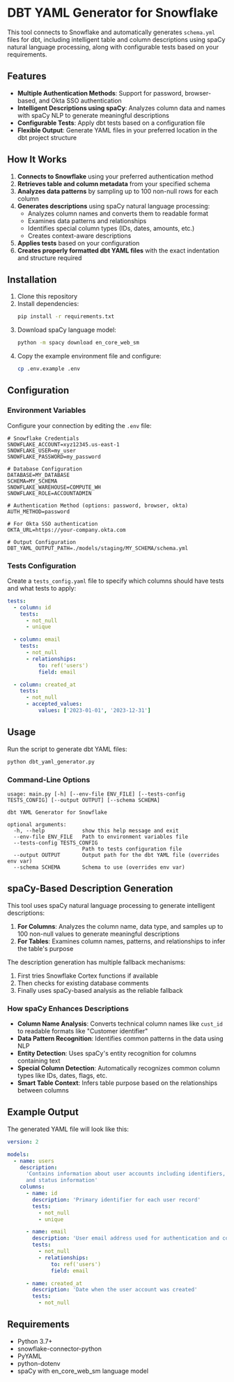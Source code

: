 # DBT YAML Generator for Snowflake

This tool connects to Snowflake and automatically generates `schema.yml` files for dbt, including intelligent table and column descriptions using spaCy natural language processing, along with configurable tests based on your requirements.

## Features

- **Multiple Authentication Methods**: Support for password, browser-based, and Okta SSO authentication
- **Intelligent Descriptions using spaCy**: Analyzes column data and names with spaCy NLP to generate meaningful descriptions
- **Configurable Tests**: Apply dbt tests based on a configuration file
- **Flexible Output**: Generate YAML files in your preferred location in the dbt project structure

## How It Works

1. **Connects to Snowflake** using your preferred authentication method
2. **Retrieves table and column metadata** from your specified schema
3. **Analyzes data patterns** by sampling up to 100 non-null rows for each column
4. **Generates descriptions** using spaCy natural language processing:
   - Analyzes column names and converts them to readable format
   - Examines data patterns and relationships
   - Identifies special column types (IDs, dates, amounts, etc.)
   - Creates context-aware descriptions
5. **Applies tests** based on your configuration
6. **Creates properly formatted dbt YAML files** with the exact indentation and structure required

## Installation

1. Clone this repository
2. Install dependencies:
   ```bash
   pip install -r requirements.txt
   ```
3. Download spaCy language model:
   ```bash
   python -m spacy download en_core_web_sm
   ```
4. Copy the example environment file and configure:
   ```bash
   cp .env.example .env
   ```

## Configuration

### Environment Variables

Configure your connection by editing the `.env` file:

```
# Snowflake Credentials
SNOWFLAKE_ACCOUNT=xyz12345.us-east-1
SNOWFLAKE_USER=my_user
SNOWFLAKE_PASSWORD=my_password

# Database Configuration
DATABASE=MY_DATABASE
SCHEMA=MY_SCHEMA
SNOWFLAKE_WAREHOUSE=COMPUTE_WH
SNOWFLAKE_ROLE=ACCOUNTADMIN

# Authentication Method (options: password, browser, okta)
AUTH_METHOD=password

# For Okta SSO authentication
OKTA_URL=https://your-company.okta.com

# Output Configuration
DBT_YAML_OUTPUT_PATH=./models/staging/MY_SCHEMA/schema.yml
```

### Tests Configuration

Create a `tests_config.yaml` file to specify which columns should have tests and what tests to apply:

```yaml
tests:
  - column: id
    tests:
      - not_null
      - unique

  - column: email
    tests:
      - not_null
      - relationships:
          to: ref('users')
          field: email

  - column: created_at
    tests:
      - not_null
      - accepted_values:
          values: ['2023-01-01', '2023-12-31']
```

## Usage

Run the script to generate dbt YAML files:

```bash
python dbt_yaml_generator.py
```

### Command-Line Options

```
usage: main.py [-h] [--env-file ENV_FILE] [--tests-config TESTS_CONFIG] [--output OUTPUT] [--schema SCHEMA]

dbt YAML Generator for Snowflake

optional arguments:
  -h, --help            show this help message and exit
  --env-file ENV_FILE   Path to environment variables file
  --tests-config TESTS_CONFIG
                        Path to tests configuration file
  --output OUTPUT       Output path for the dbt YAML file (overrides env var)
  --schema SCHEMA       Schema to use (overrides env var)
```

## spaCy-Based Description Generation

This tool uses spaCy natural language processing to generate intelligent descriptions:

1. **For Columns**: Analyzes the column name, data type, and samples up to 100 non-null values to generate meaningful descriptions
2. **For Tables**: Examines column names, patterns, and relationships to infer the table's purpose

The description generation has multiple fallback mechanisms:
1. First tries Snowflake Cortex functions if available
2. Then checks for existing database comments
3. Finally uses spaCy-based analysis as the reliable fallback

### How spaCy Enhances Descriptions

- **Column Name Analysis**: Converts technical column names like `cust_id` to readable formats like "Customer identifier"
- **Data Pattern Recognition**: Identifies common patterns in the data using NLP
- **Entity Detection**: Uses spaCy's entity recognition for columns containing text
- **Special Column Detection**: Automatically recognizes common column types like IDs, dates, flags, etc.
- **Smart Table Context**: Infers table purpose based on the relationships between columns

## Example Output

The generated YAML file will look like this:

```yaml
version: 2

models:
  - name: users
    description:
      'Contains information about user accounts including identifiers, names,
      and status information'
    columns:
      - name: id
        description: 'Primary identifier for each user record'
        tests:
          - not_null
          - unique

      - name: email
        description: 'User email address used for authentication and communication'
        tests:
          - not_null
          - relationships:
              to: ref('users')
              field: email

      - name: created_at
        description: 'Date when the user account was created'
        tests:
          - not_null
```

## Requirements

- Python 3.7+
- snowflake-connector-python
- PyYAML
- python-dotenv
- spaCy with en_core_web_sm language model
